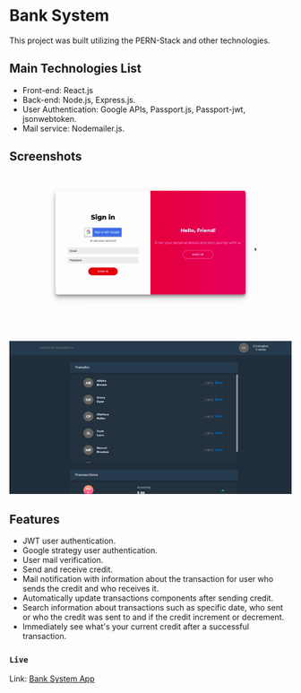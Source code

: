 # Bank System

This project was built utilizing the PERN-Stack and other technologies.

## Main Technologies List

- Front-end: React.js
- Back-end: Node.js, Express.js.
- User Authentication: Google APIs, Passport.js, Passport-jwt, jsonwebtoken.
- Mail service: Nodemailer.js.

## Screenshots

![Registration page GIF](screenshots/registration-page-gif.gif)

![Bank System page](screenshots/bank-system-pagescreenshot.png)

## Features

- JWT user authentication.
- Google strategy user authentication.
- User mail verification.
- Send and receive credit.
- Mail notification with information about the transaction for user who sends the credit and who receives it.
- Automatically update transactions components after sending credit.
- Search information about transactions such as specific date, who sent or who the credit was sent to and if the credit increment or decrement.
- Immediately see what's your current credit after a successful transaction.

### `Live`

Link: [Bank System App](https://bank-system-app.vercel.app)
